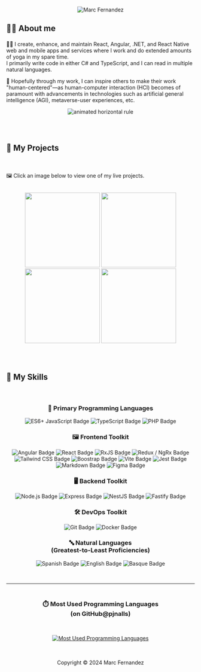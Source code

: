 <!-- Header -->
<div align="center">
  <br />
  <img src="https://readme-typing-svg.demolab.com?font=Roboto&weight=900&size=48&pause=1000&color=F7E551&center=true&vCenter=true&random=false&width=940&height=96&lines=Hi%2C+I'm+Marc!+🙋" alt="Marc Fernandez" />
</div>

<!-- About me -->
<h2>

  **🧑‍💻 About me**

</h2>

👨‍💻 I create, enhance, and maintain React, Angular, .NET, and React Native web and mobile apps and services where I work and do extended amounts of yoga in my spare time.<br/>
I primarily write code in either C# and TypeScript, and I can read in multiple natural languages.

🧬 Hopefully through my work, I can inspire others to make their work "human-centered"—as human-computer interaction (HCI) becomes of paramount with advancements in technologies such as artificial general intelligence (AGI), metaverse-user experiences, etc.

<div align="center"><img  src="assets/hr.gif" alt="animated horizontal rule" /></div>

<!-- My projects -->
<h2>
  <br/>

  **💼 My Projects**
</h2>

<br/>

🖼️ Click an image below to view one of my live projects.

<br />

<div align="center">
  <div align="center">
    <a href="https://pjnalls.github.io/assets/works/supermaterial/"
  target="_blank"
  rel="noopener noreferrer"><img src="assets/works/logo.svg" width="200px" /></a>
    <a href="https://pjnalls.github.io/assets/works/digirain/"
  target="_blank"
  rel="noopener noreferrer"><img src="assets/works/digital-rain.avif" width="200px" /></a>
    <a href="https://pjnalls.github.io/assets/works/global-bmi/"
  target="_blank"
  rel="noopener noreferrer"><img src="assets/works/bmi.avif" width="200px" /></a>
    <a href="https://pjnalls.github.io/assets/works/modulart-01/"
  target="_blank"
  rel="noopener noreferrer"><img src="assets/works/sun.avif" width="200px" /></a>
    <br/>
  </div>
</div>

<!-- My skills -->
<h2>
  <br />

  **🧮 My Skills**
</h2>

<br />

<!-- Primary languages -->
<h3 align="center">
  🧬 Primary Programming Languages
</h3>

<div align="center">

  ![ES6+ JavaScript Badge](https://img.shields.io/badge/es6+_javascript-583f20?style=for-the-badge&logo=javascript&logoColor=f0db4f)
  ![TypeScript Badge](https://img.shields.io/badge/typeScript-203f58?style=for-the-badge&logo=typescript&logoColor=209aec)
  ![PHP Badge](https://img.shields.io/badge/PHP-7A86B8?style=for-the-badge&logo=php&logoColor=000000)

</div>

<!-- Frontend toolkit -->
<h3 align="center">
  🖼️ Frontend Toolkit
</h3>

<div align="center">

  ![Angular Badge](https://img.shields.io/badge/angular-600012?style=for-the-badge&logo=angular&logoColor=dd0032) 
  ![React Badge](https://img.shields.io/badge/react-213A5b?style=for-the-badge&logo=react&logoColor=61dafb) 
  ![RxJS Badge](https://img.shields.io/badge/rxjs-610425?style=for-the-badge&logo=reactivex&logoColor=e10988)
  ![Redux / NgRx Badge](https://img.shields.io/badge/redux_/_ngrx-213A5b?style=for-the-badge&logo=redux&logoColor=61dafb) 
  ![Tailwind CSS Badge](https://img.shields.io/badge/tailwind_css-183945?style=for-the-badge&logo=tailwindcss&logoColor=38bdf8)
  ![Boostrap Badge](https://img.shields.io/badge/Bootstrap-712cf9?style=for-the-badge&logo=bootstrap&logoColor=ffffff)
  ![Vite Badge](https://img.shields.io/badge/vite-282080?style=for-the-badge&logo=vite&logoColor=a355fe)
  ![Jest Badge](https://img.shields.io/badge/Jest-bec3c9?style=for-the-badge&logo=jest&logoColor=c21325)
  ![Markdown Badge](https://img.shields.io/badge/markdown-40434a?style=for-the-badge&logo=markdown&logoColor=fff)
  ![Figma Badge](https://img.shields.io/badge/figma-40434a?style=for-the-badge&logo=figma&logoColor=fff)

</div>

<!-- Backend toolkit -->
<h3 align="center">
  🖥️ Backend Toolkit
</h3>

<div align="center">

  ![Node.js Badge](https://img.shields.io/badge/node.js-2C3e18?style=for-the-badge&logo=node.js&logoColor=bCfeb8)
  ![Express Badge](https://img.shields.io/badge/Express-eeeeee?style=for-the-badge&logo=express&logoColor=000000)
  ![NestJS Badge](https://img.shields.io/badge/NestJS-ea2845?style=for-the-badge&logo=nestjs&logoColor=ffffff)
  ![Fastify Badge](https://img.shields.io/badge/Fastify-ffffff?style=for-the-badge&logo=fastify&logoColor=000000)

</div>

<!-- DevOps toolkit -->
<h3 align="center">
  🛠️ DevOps Toolkit
</h3>

<div align="center">

  ![Git Badge](https://img.shields.io/badge/git-4f1c00?style=for-the-badge&logo=git&logoColor=E44C30)
  ![Docker Badge](https://img.shields.io/badge/Docker-1d63ed?style=for-the-badge&logo=docker&logoColor=ffffff)

</div>

<!-- Languages -->
<h3 align="center">
  🔤 Natural Languages 
  <br/>(Greatest-to-Least Proficiencies) 
</h3>

<div align="center">

  ![Spanish Badge](https://img.shields.io/badge/🇪🇸_Spanish-402888?style=for-the-badge)
  ![English Badge](https://img.shields.io/badge/🇺🇸_English-a00f28?style=for-the-badge)
  ![Basque Badge](https://img.shields.io/badge/eus_Basque-2b6b10?style=for-the-badge)

</div>

<br/>

---

<!-- Most used languages -->
<h3 align="center">
  <br />
  ⏱️ Most Used Programming Languages
  <br />(on GitHub@pjnalls)
</h3>

<div align="center">
  <br />

  [![Most Used Programming Languages](https://github-readme-stats-sigma-five.vercel.app/api/top-langs?username=mcfdez&theme=tokyonight&show_icons=true&hide_title=true&card_width=848&bg_color=0,3f203f,160020&text_color=ffffff&hide_border=true&hide=css,html,javascript)](https://github.com/mcfdez)
</div>

<br />
<br />

<!-- Footer -->
<div align="center">
  <footer>
    Copyright © 2024 Marc Fernandez
  </footer>
</div>

<br />
<br />
